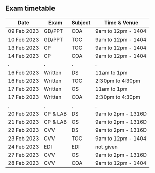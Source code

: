 ## Exam timetable

|Date|Exam|Subject|Time & Venue|
|--|--|--|--|
|09 Feb 2023|GD/PPT|COA|9am to 12pm - 1404|
|10 Feb 2023|GD/PPT|TOC|9am to 12pm - 1404|
|13 Feb 2023|CP|TOC|9am to 12pm - 1404|
|14 Feb 2023|CP|COA|9am to 12pm - 1404|
|.|.|.|.|
|16 Feb 2023|Written|DS|11am to 1pm|
|16 Feb 2023|Written|TOC|2:30pm to 4:30pm|
|17 Feb 2023|Written|OS|11am to 1pm|
|17 Feb 2023|Written|COA|2:30pm to 4:30pm|
|.|.|.|.|
|20 Feb 2023|CP & LAB|DS|9am to 2pm - 1316D|
|21 Feb 2023|CP & LAB|OS|9am to 2pm - 1316D|
|22 Feb 2023|CVV|DS|9am to 2pm - 1316D|
|23 Feb 2023|CVV|TOC|9am to 12pm - 1404|
|24 Feb 2023|EDI|EDI|not given|
|27 Feb 2023|CVV|OS|9am to 2pm - 1316D|
|28 Feb 2023|CVV|COA|9am to 12pm - 1404|
